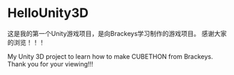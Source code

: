 # HelloUnity3D

这是我的第一个Unity游戏项目，是向Brackeys学习制作的游戏项目。
感谢大家的浏览！！！

My Unity 3D project to learn how to make CUBETHON from Brackeys.
Thank you for your viewing!!!
